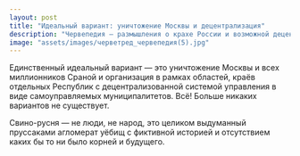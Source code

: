 ```yaml
---
layout: post
title: "Идеальный вариант: уничтожение Москвы и децентрализация"
description: "Червепедия — размышления о крахе России и возможной децентрализации"
image: "assets/images/черветред_червепедия(5).jpg"
---
```


<p>Единственный идеальный вариант — это уничтожение Москвы и всех миллионников Сраной и организация в рамках областей, краёв отдельных Республик с децентрализованной системой управления в виде самоуправляемых муниципалитетов. Всё! Больше никаких вариантов не существует.</p>

<p>Свино-русня — не люди, не народ, это целиком выдуманный пруссаками агломерат уёбищ с фиктивной историей и отсутствием каких бы то ни было корней и будущего.</p>
